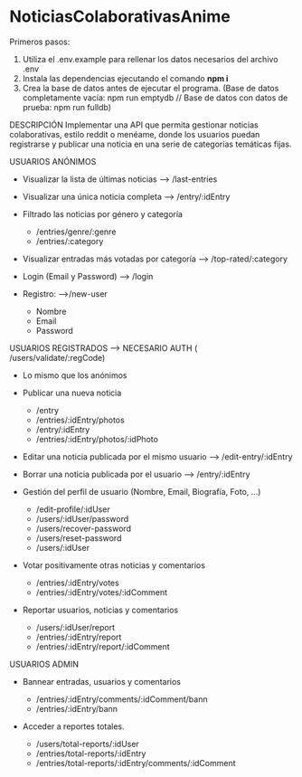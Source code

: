 # NoticiasColaborativasAnime

Primeros pasos:
1. Utiliza el .env.example para rellenar los datos necesarios del archivo .env
2. Instala las dependencias ejecutando el comando **npm i**
3. Crea la base de datos antes de ejecutar el programa. (Base de datos completamente vacía: npm run emptydb // Base de datos con datos de prueba: npm run fulldb)


DESCRIPCIÓN
Implementar una API que permita gestionar noticias colaborativas, estilo reddit o menéame,
donde los usuarios puedan registrarse y publicar una noticia en una serie de categorías
temáticas fijas.

USUARIOS ANÓNIMOS
- Visualizar la lista de últimas noticias --> /last-entries
- Visualizar una única noticia completa --> /entry/:idEntry
- Filtrado las noticias por género y categoría
    - /entries/genre/:genre
    - /entries/:category


- Visualizar entradas más votadas por categoría --> /top-rated/:category

- Login (Email y Password) --> /login

- Registro: -->/new-user
    - Nombre
    - Email
    - Password


USUARIOS REGISTRADOS --> NECESARIO AUTH ( /users/validate/:regCode) 
- Lo mismo que los anónimos
- Publicar una nueva noticia
    - /entry
    - /entries/:idEntry/photos
    - /entry/:idEntry
    - /entries/:idEntry/photos/:idPhoto

- Editar una noticia publicada por el mismo usuario --> /edit-entry/:idEntry
- Borrar una noticia publicada por el usuario --> /entry/:idEntry
- Gestión del perfil de usuario (Nombre, Email, Biografía, Foto, ...)
    - /edit-profile/:idUser
    - /users/:idUser/password
    - /users/recover-password
    - /users/reset-password
    - /users/:idUser

- Votar positivamente otras noticias y comentarios
    - /entries/:idEntry/votes
    - /entries/:idEntry/votes/:idComment


- Reportar usuarios, noticias y comentarios
    - /users/:idUser/report
    - /entries/:idEntry/report
    - /entries/:idEntry/report/:idComment

USUARIOS ADMIN

- Bannear entradas, usuarios y comentarios
    - /entries/:idEntry/comments/:idComment/bann
    - /entries/:idEntry/bann


- Acceder a reportes totales.
    - /users/total-reports/:idUser
    - /entries/total-reports/:idEntry
    - /entries/total-reports/:idEntry/comments/:idComment
